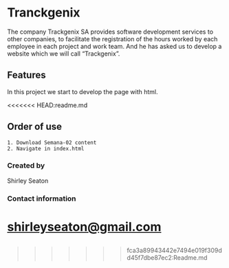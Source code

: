 # Tranckgenix
The company Trackgenix SA provides software development services to other companies, to facilitate the registration of the hours worked by each employee in each project and work team.
And he has asked us to develop a website which we will call “Trackgenix”.
## Features
In this project we start to develop the page with html.

<<<<<<< HEAD:readme.md
## Order of use
```
1. Download Semana-02 content
2. Navigate in index.html
```
### Created by 
Shirley Seaton
### Contact information
shirleyseaton@gmail.com
=======

## 
>>>>>>> fca3a89943442e7494e019f309dd45f7dbe87ec2:Readme.md
